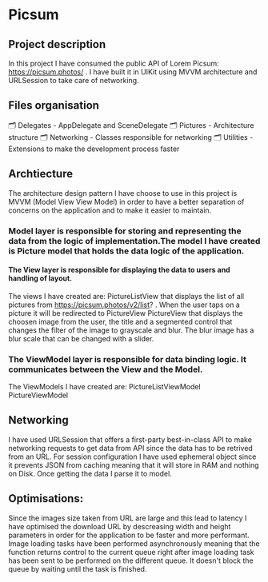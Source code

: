 # Picsum


## Project description
In this project I have consumed the public API of Lorem Picsum: https://picsum.photos/ . I have built it in UIKit using MVVM architecture and URLSession to take care of networking.


## Files organisation
🗂️ Delegates - AppDelegate and SceneDelegate
🗂️ Pictures - Architecture structure
🗂️ Networking - Classes responsible for networking
🗂️ Utilities - Extensions to make the development process faster


## Archtiecture
The architecture design pattern I have choose to use in this project is MVVM (Model View View Model) in order to have a better separation of concerns on the application and to make it easier to maintain.

### Model layer is responsible for storing and representing the data from the logic of implementation.The model I have created is Picture model that holds the data logic of the application.

#### The View layer is responsible for displaying the data to users and handling of layout.
The views I have created are:
PictureListView that displays the list of all pictures from https://picsum.photos/v2/list? . When the user taps on a picture it will be redirected to PictureView 
PictureView that displays the choosen image from the user, the title and a segmented control that changes the filter of the image to grayscale and blur. The blur image has a blur scale that can be changed with a slider.

### The ViewModel layer is responsible for data binding logic. It communicates between the View and the Model.
The ViewModels I have created are:
PictureListViewModel
PictureViewModel

## Networking
I have used URLSession that offers a first-party best-in-class API to make networking requests to get data from API since the data has to be retrived from an URL. For session configuration I have used ephemeral object since it prevents JSON from caching meaning that it will store in RAM and nothing on Disk. Once getting the data I parse it to model.

## Optimisations:
Since the images size taken from URL are large and this lead to latency I have optimised the download URL by descreasing width and height parameters in order for the application to be faster and more performant.
Image loading tasks have been performed asynchronously meaning that the function returns control to the current queue right after image loading task has been sent to be performed on the different queue. It doesn't block the queue by waiting until the task is finished.


